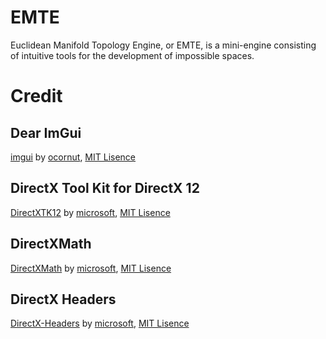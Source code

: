 # EMTE
Euclidean Manifold Topology Engine, or EMTE, is a mini-engine consisting of intuitive tools for the development of impossible spaces.
# Credit
## Dear ImGui
[imgui](https://github.com/ocornut/imgui) by [ocornut](https://github.com/ocornut), [MIT Lisence](https://github.com/git/git-scm.com/blob/main/MIT-LICENSE.txt)
## DirectX Tool Kit for DirectX 12
[DirectXTK12](https://github.com/microsoft/DirectXTK12) by [microsoft](https://github.com/microsoft), [MIT Lisence](https://github.com/git/git-scm.com/blob/main/MIT-LICENSE.txt)
## DirectXMath
[DirectXMath](https://github.com/Microsoft/DirectXMath) by [microsoft](https://github.com/microsoft), [MIT Lisence](https://github.com/git/git-scm.com/blob/main/MIT-LICENSE.txt)
## DirectX Headers
[DirectX-Headers](https://github.com/microsoft/DirectX-Headers) by [microsoft](https://github.com/microsoft), [MIT Lisence](https://github.com/git/git-scm.com/blob/main/MIT-LICENSE.txt)
